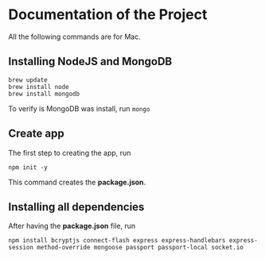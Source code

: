 # Documentation of the Project

All the following commands are for Mac.

## Installing NodeJS and MongoDB
```
brew update
brew install node
brew install mongodb
```
To verify is MongoDB was install, run
`mongo`

## Create app
The first step to creating the app, run

`npm init -y`

This command creates the **package.json**.

## Installing all dependencies
After having the **package.json** file, run
```
npm install bcryptjs connect-flash express express-handlebars express-session method-override mongoose passport passport-local socket.io
```


